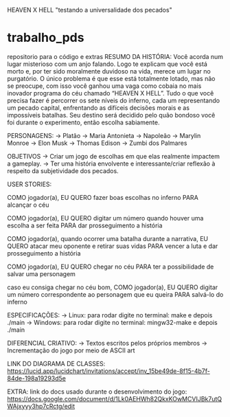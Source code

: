 HEAVEN X HELL
"testando a universalidade dos pecados"



# trabalho_pds
repositorio para o código e extras
RESUMO DA HISTÓRIA:
Você acorda num lugar misterioso com um anjo falando. Logo te explicam que você está morto e, por ter sido moralmente duvidoso na vida, merece um lugar no purgatório. O único problema é que esse está totalmente lotado, mas não se preocupe, com isso você ganhou uma vaga como cobaia no mais inovador programa do céu chamado “HEAVEN X HELL”. Tudo o que você precisa fazer é percorrer os sete níveis do inferno, cada um representando um pecado capital, enfrentando as difíceis decisões morais e as impossíveis batalhas. Seu destino será decidido pelo quão bondoso você foi durante o experimento, então escolha sabiamente.

PERSONAGENS:
→ Platão
→ Maria Antonieta
→ Napoleão
→ Marylin Monroe
→ Elon Musk
→ Thomas Edison
→ Zumbi dos Palmares

OBJETIVOS
→ Criar um jogo de escolhas em que elas realmente impactem a gameplay.
→ Ter uma história envolvente e interessante/criar reflexão à respeito da subjetividade dos pecados.

USER STORIES:

COMO jogador(a), EU QUERO fazer boas escolhas no inferno PARA alcançar o céu

COMO jogador(a), EU QUERO digitar um número quando houver uma escolha a ser feita PARA dar prosseguimento a história 

COMO jogador(a), quando ocorrer uma batalha durante a narrativa, EU QUERO atacar meu oponente e retirar suas vidas PARA vencer a luta e dar prosseguimento a história

COMO jogador(a), EU QUERO chegar no céu PARA ter a possibilidade de salvar uma personagem

caso eu consiga chegar no céu bom, COMO jogador(a), EU QUERO digitar um número correspondente ao personagem que eu queira PARA salvá-lo do inferno

ESPECIFICAÇÕES:
→ Linux: para rodar digite no terminal: make e depois ./main 
→ Windows: para rodar digite no terminal: mingw32-make e depois ./main

DIFERENCIAL CRIATIVO:
→ Textos escritos pelos próprios membros
→ Incrementação do jogo por meio de ASCII art

LINK DO DIAGRAMA DE CLASSES: https://lucid.app/lucidchart/invitations/accept/inv_15be49de-8f15-4b7f-84de-198a19293d5e

EXTRA: 
link do docs usado durante o desenvolvimento do jogo: https://docs.google.com/document/d/1Lk0AEHWh82QkxKOwMCVIJBk7utQWAjxyyy3hp7cRctg/edit

